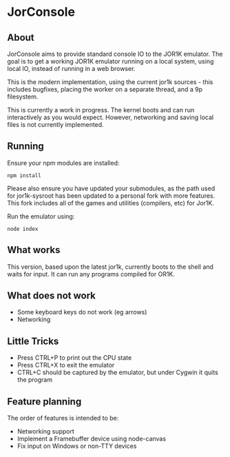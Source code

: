 JorConsole
==========

About
-----

JorConsole aims to provide standard console IO to the JOR1K emulator.
The goal is to get a working JOR1K emulator running on a local system,
using local IO, instead of running in a web browser.

This is the modern implementation, using the current jor1k sources -
this includes bugfixes, placing the worker on a separate thread, and
a 9p filesystem.

This is currently a work in progress. The kernel boots and can run
interactively as you would expect. However, networking and saving
local files is not currently implemented.

Running
--------

Ensure your npm modules are installed:

	npm install

Please also ensure you have updated your submodules, as the path used
for jor1k-sysroot has been updated to a personal fork with more features.
This fork includes all of the games and utilities (compilers, etc) for
Jor1K.

Run the emulator using:

	node index


What works
----------

This version, based upon the latest jor1k, currently boots to the shell and
waits for input. It can run any programs compiled for OR1K.


What does not work
------------------

* Some keyboard keys do not work (eg arrows)
* Networking


Little Tricks
-------------

* Press CTRL+P to print out the CPU state
* Press CTRL+X to exit the emulator
* CTRL+C should be captured by the emulator, but under Cygwin it quits the program

Feature planning
----------------

The order of features is intended to be:

* Networking support
* Implement a Framebuffer device using node-canvas
* Fix input on Windows or non-TTY devices

